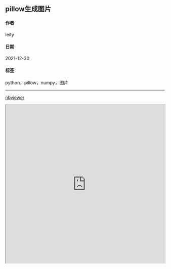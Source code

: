
[@id]: 20211230-01.md
[@title]: notebook-pillow生成图片
[@location]: docs/python/20211230-01.md
[@author]: leity
[@date]: 2021-12-30

## pillow生成图片

#### 作者

leity

#### 日期

2021-12-30

#### 标签

python，pillow，numpy，图片

------

[nbviewer](https://nbviewer.org/github/vleity/blog/blob/master/notebook/pillow生成图片.ipynb)

<iframe width="100%" height="500" scrolling="auto" src="https://nbviewer.org/github/vleity/blog/blob/master/notebook/pillow生成图片.ipynb"></iframe>